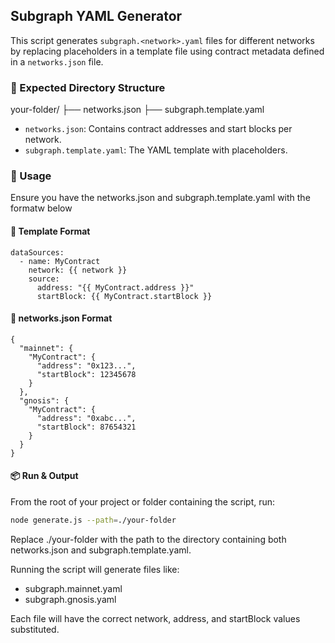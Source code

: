 ## Subgraph YAML Generator

This script generates `subgraph.<network>.yaml` files for different networks by replacing placeholders in a template file using contract metadata defined in a `networks.json` file.

### 📁 Expected Directory Structure

your-folder/
├── networks.json
├── subgraph.template.yaml

- `networks.json`: Contains contract addresses and start blocks per network.
- `subgraph.template.yaml`: The YAML template with placeholders.

### 🔧 Usage

Ensure you have the networks.json and subgraph.template.yaml with the formatw below

#### 📄 Template Format

```
dataSources:
  - name: MyContract
    network: {{ network }}
    source:
      address: "{{ MyContract.address }}"
      startBlock: {{ MyContract.startBlock }}
```

#### 📄 networks.json Format

```
{
  "mainnet": {
    "MyContract": {
      "address": "0x123...",
      "startBlock": 12345678
    }
  },
  "gnosis": {
    "MyContract": {
      "address": "0xabc...",
      "startBlock": 87654321
    }
  }
}
```

#### 📦 Run & Output

From the root of your project or folder containing the script, run:

```bash
node generate.js --path=./your-folder
```

Replace ./your-folder with the path to the directory containing both networks.json and subgraph.template.yaml.

Running the script will generate files like:

- subgraph.mainnet.yaml
- subgraph.gnosis.yaml

Each file will have the correct network, address, and startBlock values substituted.